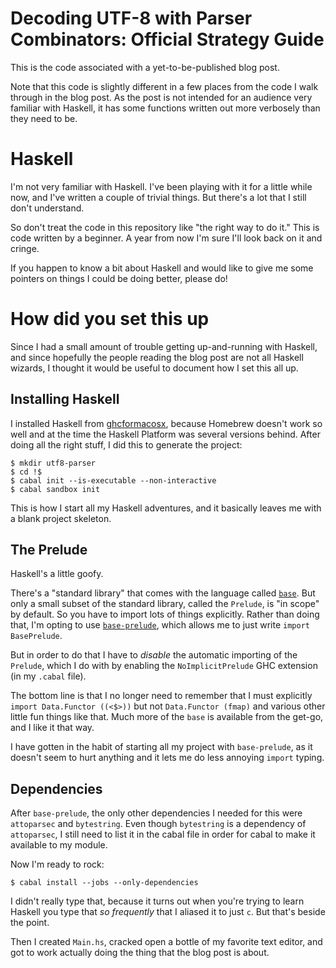 # Decoding UTF-8 with Parser Combinators: Official Strategy Guide

This is the code associated with a yet-to-be-published blog post.

Note that this code is slightly different in a few places from the code I walk through in the blog post. As the post is not intended for an audience very familiar with Haskell, it has some functions written out more verbosely than they need to be.

# Haskell

I'm not very familiar with Haskell. I've been playing with it for a little while now, and I've written a couple of trivial things. But there's a lot that I still don't understand.

So don't treat the code in this repository like "the right way to do it." This is code written by a beginner. A year from now I'm sure I'll look back on it and cringe.

If you happen to know a bit about Haskell and would like to give me some pointers on things I could be doing better, please do!

# How did you set this up

Since I had a small amount of trouble getting up-and-running with Haskell, and since hopefully the people reading the blog post are not all Haskell wizards, I thought it would be useful to document how I set this all up.

## Installing Haskell

I installed Haskell from [ghcformacosx](http://ghcformacosx.github.io/), because Homebrew doesn't work so well and at the time the Haskell Platform was several versions behind. After doing all the right stuff, I did this to generate the project:

    $ mkdir utf8-parser
    $ cd !$
    $ cabal init --is-executable --non-interactive
    $ cabal sandbox init

This is how I start all my Haskell adventures, and it basically leaves me with a blank project skeleton.

## The Prelude

Haskell's a little goofy.

There's a "standard library" that comes with the language called [`base`](http://hackage.haskell.org/package/base). But only a small subset of the standard library, called the `Prelude`, is "in scope" by default. So you have to import lots of things explicitly. Rather than doing that, I'm opting to use [`base-prelude`](http://hackage.haskell.org/package/base-prelude), which allows me to just write `import BasePrelude`.

But in order to do that I have to *disable* the automatic importing of the `Prelude`, which I do with by enabling the `NoImplicitPrelude` GHC extension (in my `.cabal` file).

The bottom line is that I no longer need to remember that I must explicitly `import Data.Functor ((<$>))` but not `Data.Functor (fmap)` and various other little fun things like that. Much more of the `base` is available from the get-go, and I like it that way.

I have gotten in the habit of starting all my project with `base-prelude`, as it doesn't seem to hurt anything and it lets me do less annoying `import` typing.

## Dependencies

After `base-prelude`, the only other dependencies I needed for this were `attoparsec` and `bytestring`. Even though `bytestring` is a dependency of `attoparsec`, I still need to list it in the cabal file in order for cabal to make it available to my module.

Now I'm ready to rock:

    $ cabal install --jobs --only-dependencies

I didn't really type that, because it turns out when you're trying to learn Haskell you type that *so frequently* that I aliased it to just `c`. But that's beside the point.

Then I created `Main.hs`, cracked open a bottle of my favorite text editor, and got to work actually doing the thing that the blog post is about.

